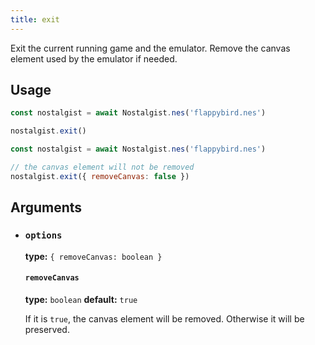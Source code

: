 ```yaml
---
title: exit
---
```


Exit the current running game and the emulator. Remove the canvas element used by the emulator if needed.

## Usage
```js
const nostalgist = await Nostalgist.nes('flappybird.nes')

nostalgist.exit()
```
```js
const nostalgist = await Nostalgist.nes('flappybird.nes')

// the canvas element will not be removed
nostalgist.exit({ removeCanvas: false })
```

## Arguments
+ ### `options`

  **type:** `{ removeCanvas: boolean }`

  #### `removeCanvas`
  **type:** `boolean` **default:** `true`

  If it is `true`, the canvas element will be removed. Otherwise it will be preserved.
